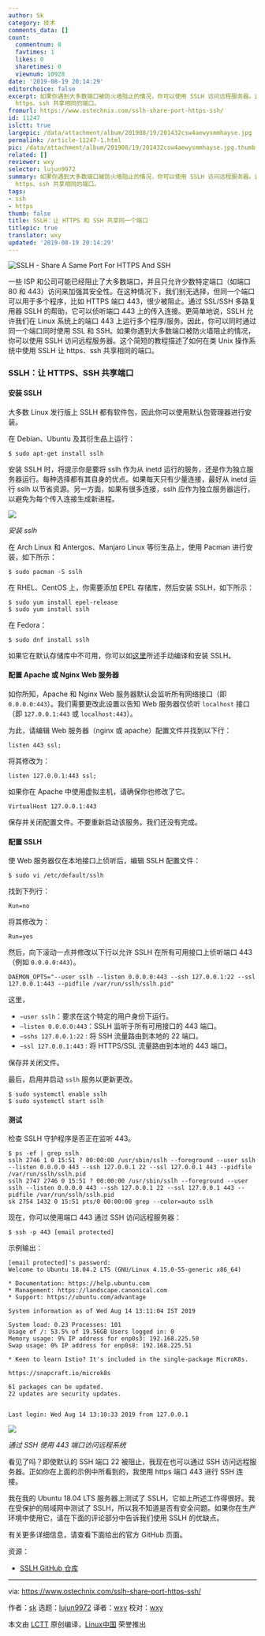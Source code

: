 ```yaml
---
author: Sk
category: 技术
comments_data: []
count:
  commentnum: 0
  favtimes: 1
  likes: 0
  sharetimes: 0
  viewnum: 10928
date: '2019-08-19 20:14:29'
editorchoice: false
excerpt: 如果你遇到大多数端口被防火墙阻止的情况，你可以使用 SSLH 访问远程服务器。这个简短的教程描述了如何在类 Unix 操作系统中使用 SSLH 让
  https、ssh 共享相同的端口。
fromurl: https://www.ostechnix.com/sslh-share-port-https-ssh/
id: 11247
islctt: true
largepic: /data/attachment/album/201908/19/201432csw4aewysmmhayse.jpg
permalink: /article-11247-1.html
pic: /data/attachment/album/201908/19/201432csw4aewysmmhayse.jpg.thumb.jpg
related: []
reviewer: wxy
selector: lujun9972
summary: 如果你遇到大多数端口被防火墙阻止的情况，你可以使用 SSLH 访问远程服务器。这个简短的教程描述了如何在类 Unix 操作系统中使用 SSLH 让
  https、ssh 共享相同的端口。
tags:
- ssh
- https
thumb: false
title: SSLH：让 HTTPS 和 SSH 共享同一个端口
titlepic: true
translator: wxy
updated: '2019-08-19 20:14:29'
---
```


![SSLH - Share A Same Port For HTTPS And SSH](/data/attachment/album/201908/19/201432csw4aewysmmhayse.jpg)


一些 ISP 和公司可能已经阻止了大多数端口，并且只允许少数特定端口（如端口 80 和 443）访问来加强其安全性。在这种情况下，我们别无选择，但同一个端口可以用于多个程序，比如 HTTPS 端口 443，很少被阻止。通过 SSL/SSH 多路复用器 SSLH 的帮助，它可以侦听端口 443 上的传入连接。更简单地说，SSLH 允许我们在 Linux 系统上的端口 443 上运行多个程序/服务。因此，你可以同时通过同一个端口同时使用 SSL 和 SSH。如果你遇到大多数端口被防火墙阻止的情况，你可以使用 SSLH 访问远程服务器。这个简短的教程描述了如何在类 Unix 操作系统中使用 SSLH 让 https、ssh 共享相同的端口。


### SSLH：让 HTTPS、SSH 共享端口


#### 安装 SSLH


大多数 Linux 发行版上 SSLH 都有软件包，因此你可以使用默认包管理器进行安装。


在 Debian、Ubuntu 及其衍生品上运行：



```
$ sudo apt-get install sslh
```

安装 SSLH 时，将提示你是要将 sslh 作为从 inetd 运行的服务，还是作为独立服务器运行。每种选择都有其自身的优点。如果每天只有少量连接，最好从 inetd 运行 sslh 以节省资源。另一方面，如果有很多连接，sslh 应作为独立服务器运行，以避免为每个传入连接生成新进程。


![](/data/attachment/album/201908/19/201433isti0tpp0p1drem0.png)


*安装 sslh*


在 Arch Linux 和 Antergos、Manjaro Linux 等衍生品上，使用 Pacman 进行安装，如下所示：



```
$ sudo pacman -S sslh
```

在 RHEL、CentOS 上，你需要添加 EPEL 存储库，然后安装 SSLH，如下所示：



```
$ sudo yum install epel-release
$ sudo yum install sslh
```

在 Fedora：



```
$ sudo dnf install sslh
```

如果它在默认存储库中不可用，你可以如[这里](https://github.com/yrutschle/sslh/blob/master/doc/INSTALL.md)所述手动编译和安装 SSLH。


#### 配置 Apache 或 Nginx Web 服务器


如你所知，Apache 和 Nginx Web 服务器默认会监听所有网络接口（即 `0.0.0.0:443`）。我们需要更改此设置以告知 Web 服务器仅侦听 `localhost` 接口（即 `127.0.0.1:443` 或 `localhost:443`）。


为此，请编辑 Web 服务器（nginx 或 apache）配置文件并找到以下行：



```
listen 443 ssl;
```

将其修改为：



```
listen 127.0.0.1:443 ssl;
```

如果你在 Apache 中使用虚拟主机，请确保你也修改了它。



```
VirtualHost 127.0.0.1:443
```

保存并关闭配置文件。不要重新启动该服务。我们还没有完成。


#### 配置 SSLH


使 Web 服务器仅在本地接口上侦听后，编辑 SSLH 配置文件：



```
$ sudo vi /etc/default/sslh
```

找到下列行：



```
Run=no
```

将其修改为：



```
Run=yes
```

然后，向下滚动一点并修改以下行以允许 SSLH 在所有可用接口上侦听端口 443（例如 `0.0.0.0:443`）。



```
DAEMON_OPTS="--user sslh --listen 0.0.0.0:443 --ssh 127.0.0.1:22 --ssl 127.0.0.1:443 --pidfile /var/run/sslh/sslh.pid"
```

这里，


* `–user sslh`：要求在这个特定的用户身份下运行。
* `–listen 0.0.0.0:443`：SSLH 监听于所有可用接口的 443 端口。
* `–sshs 127.0.0.1:22` : 将 SSH 流量路由到本地的 22 端口。
* `–ssl 127.0.0.1:443` : 将 HTTPS/SSL 流量路由到本地的 443 端口。


保存并关闭文件。


最后，启用并启动 `sslh` 服务以更新更改。



```
$ sudo systemctl enable sslh
$ sudo systemctl start sslh
```

#### 测试


检查 SSLH 守护程序是否正在监听 443。



```
$ ps -ef | grep sslh
sslh 2746 1 0 15:51 ? 00:00:00 /usr/sbin/sslh --foreground --user sslh --listen 0.0.0.0 443 --ssh 127.0.0.1 22 --ssl 127.0.0.1 443 --pidfile /var/run/sslh/sslh.pid
sslh 2747 2746 0 15:51 ? 00:00:00 /usr/sbin/sslh --foreground --user sslh --listen 0.0.0.0 443 --ssh 127.0.0.1 22 --ssl 127.0.0.1 443 --pidfile /var/run/sslh/sslh.pid
sk 2754 1432 0 15:51 pts/0 00:00:00 grep --color=auto sslh
```

现在，你可以使用端口 443 通过 SSH 访问远程服务器：



```
$ ssh -p 443 [email protected]
```

示例输出：



```
[email protected]'s password:
Welcome to Ubuntu 18.04.2 LTS (GNU/Linux 4.15.0-55-generic x86_64)

* Documentation: https://help.ubuntu.com
* Management: https://landscape.canonical.com
* Support: https://ubuntu.com/advantage

System information as of Wed Aug 14 13:11:04 IST 2019

System load: 0.23 Processes: 101
Usage of /: 53.5% of 19.56GB Users logged in: 0
Memory usage: 9% IP address for enp0s3: 192.168.225.50
Swap usage: 0% IP address for enp0s8: 192.168.225.51

* Keen to learn Istio? It's included in the single-package MicroK8s.

https://snapcraft.io/microk8s

61 packages can be updated.
22 updates are security updates.


Last login: Wed Aug 14 13:10:33 2019 from 127.0.0.1
```

![](/data/attachment/album/201908/19/201435x73rmjrmlyzw41lm.png)


*通过 SSH 使用 443 端口访问远程系统*


看见了吗？即使默认的 SSH 端口 22 被阻止，我现在也可以通过 SSH 访问远程服务器。正如你在上面的示例中所看到的，我使用 https 端口 443 进行 SSH 连接。


我在我的 Ubuntu 18.04 LTS 服务器上测试了 SSLH，它如上所述工作得很好。我在受保护的局域网中测试了 SSLH，所以我不知道是否有安全问题。如果你在生产环境中使用它，请在下面的评论部分中告诉我们使用 SSLH 的优缺点。


有关更多详细信息，请查看下面给出的官方 GitHub 页面。


资源：


* [SSLH GitHub 仓库](https://github.com/yrutschle/sslh)




---


via: <https://www.ostechnix.com/sslh-share-port-https-ssh/>


作者：[sk](https://www.ostechnix.com/author/sk/) 选题：[lujun9972](https://github.com/lujun9972) 译者：[wxy](https://github.com/wxy) 校对：[wxy](https://github.com/wxy)


本文由 [LCTT](https://github.com/LCTT/TranslateProject) 原创编译，[Linux中国](https://linux.cn/) 荣誉推出